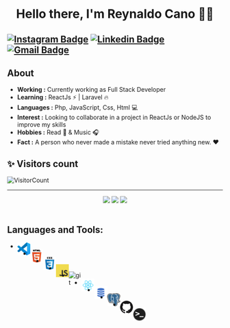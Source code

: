 <h1 align="center"> Hello there, I'm Reynaldo Cano 👨‍💻 </h1>

[![Instagram Badge](https://img.shields.io/badge/-Reynaldo_Cano-%23E4405F.svg?style=flat-square&logo=instagram&logoColor=white&link=https://www.instagram.com/roninjosue)](https://www.instagram.com/roninjosue/)  [![Linkedin Badge](https://img.shields.io/badge/-Reynaldo_Cano-blue?style=flat-square&logo=Linkedin&logoColor=white&linkhttps://www.linkedin.com/in/reynaldocano430bb8a6//)](https://www.linkedin.com/in/reynaldocano430bb8a6/) [![Gmail Badge](https://img.shields.io/badge/-cano.barcenas.reynaldo@gmail.com-c14438?style=flat-square&logo=Gmail&logoColor=white&link=mailto:cano.barcenas.reynaldo@gmail.com)](mailto:cano.barcenas.reynaldo@gmail.com)
---------------------------------------------------------------------------------------------------------------------------------------------------------------------------------

## About

-  **Working :** Currently working as Full Stack Developer
-  **Learning :** ReactJs :zap: | Laravel :fire:	
-  **Languages :** Php, JavaScript, Css, Html  💻
-  **Interest :** Looking to collaborate in a project in ReactJs or NodeJS to improve my skills
-  **Hobbies :** Read 📕 & Music :headphones:
-  **Fact :** A person who never made a mistake never tried anything new. :heart:

## ✨ Visitors count

<!-- p align="left"> <img src="https://komarev.com/ghpvc/?username=roninJosue" alt="roninJosue" /> </p> -->

![VisitorCount](https://profile-counter.glitch.me/{roninJosue}/count.svg)

---------------------------------------------------------------------------------------------------------------------------------------------------------------------------------

<p align="center">
	<img width="450em" src="https://github-readme-stats.vercel.app/api?username=roninjosue&show_icons=true&include_all_commits=true&count_private=true&hide_border=true&theme=dark" />
	<img width="450em" src="https://github-readme-streak-stats.herokuapp.com/?user=roninjosue&include_all_commits=true&hide_border=true&theme=dark"/>
	<img width="450em" src="https://github-readme-stats.vercel.app/api/top-langs/?username=roninjosue&layout=compact&langs_count=10&include_all_commits=true&hide_progress=true&hide_border=true&theme=dark&hide=">
	<img width="450em"/>
</p>

## Languages and Tools:

* [<img align="left" alt="Visual Studio Code" width="30px" src="https://raw.githubusercontent.com/github/explore/80688e429a7d4ef2fca1e82350fe8e3517d3494d/topics/visual-studio-code/visual-studio-code.png" />][linkedin]
* [<img align="left" alt="HTML5" width="30px" src="https://raw.githubusercontent.com/github/explore/80688e429a7d4ef2fca1e82350fe8e3517d3494d/topics/html/html.png" />][linkedin]
* [<img align="left" alt="CSS3" width="30px" src="https://raw.githubusercontent.com/github/explore/80688e429a7d4ef2fca1e82350fe8e3517d3494d/topics/css/css.png" />][linkedin]
* [<img align="left" alt="JavaScript" width="30px" src="https://raw.githubusercontent.com/github/explore/80688e429a7d4ef2fca1e82350fe8e3517d3494d/topics/javascript/javascript.png" />][linkedin]
* [<img align="left" alt="git" width="30px" src="https://www.vectorlogo.zone/logos/git-scm/git-scm-icon.svg" />][linkedin]
* [<img align="left" alt="React" width="30px" src="https://raw.githubusercontent.com/github/explore/80688e429a7d4ef2fca1e82350fe8e3517d3494d/topics/react/react.png" />][linkedin]
* [<img align="left" alt="SQL" width="30px" src="https://raw.githubusercontent.com/github/explore/80688e429a7d4ef2fca1e82350fe8e3517d3494d/topics/sql/sql.png" />][linkedin]
* [<img align="left" alt="postgreSQL" width="30px" src="https://raw.githubusercontent.com/github/explore/80688e429a7d4ef2fca1e82350fe8e3517d3494d/topics/postgresql/postgresql.png" />][linkedin]
* [<img align="left" alt="GitHub" width="30px" src="https://raw.githubusercontent.com/github/explore/78df643247d429f6cc873026c0622819ad797942/topics/github/github.png" />][linkedin]
* [<img align="left" alt="Terminal" width="30px" src="https://raw.githubusercontent.com/github/explore/80688e429a7d4ef2fca1e82350fe8e3517d3494d/topics/terminal/terminal.png" />][linkedin]

[linkedin]: https://www.linkedin.com/in/reynaldocano430bb8a6/